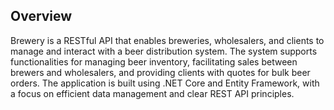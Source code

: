 ## Overview
Brewery is a RESTful API that enables breweries, wholesalers, and clients to manage and interact with a beer distribution system. The system supports functionalities for managing beer inventory, facilitating sales between brewers and wholesalers, and providing clients with quotes for bulk beer orders. The application is built using .NET Core and Entity Framework, with a focus on efficient data management and clear REST API principles.

